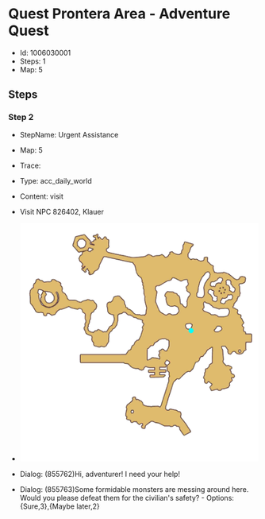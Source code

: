 # Quest Prontera Area - Adventure Quest

- Id: 1006030001
- Steps: 1
- Map: 5

## Steps

### Step 2
- StepName:  Urgent Assistance
- Map:  5
- Trace:  
- Type:  acc_daily_world
- Content:  visit
- Visit NPC 826402, Klauer

- ![images/1006030001_2.png](images/1006030001_2.png)
- Dialog: (855762)Hi, adventurer! I need your help!
- Dialog: (855763)Some formidable monsters are messing around here. Would you please defeat them for the civilian's safety? - Options: {Sure,3},{Maybe later,2}



